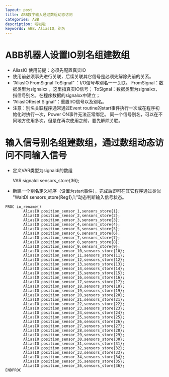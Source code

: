 ```yaml
---
layout: post
title: ABB数字输入通过数组动态访问
categories: ABB
description: 啦啦啦
keywords: ABB，AliasIO，别名
---
```


# ABB机器人设置IO别名组建数组
- AliasIO 使用前提：必须先配置真实IO
- 使用前必须事先进行关联，后续关联其它信号是必须先解除先前的关系。
- “AliasIO FromSignal ToSignal” ：I/O信号与别名一一关联。
    FromSignal：数据类型为signalxx ，这里指真实IO信号；
    ToSignal：数据类型为signalxx，指信号别名，在程序数据的signalxx中建立；
- “AliasIOReset  Signal”：重置I/O信号以及别名。
- 注意：别名关联程序通常通过Event routine的start事件执行一次或在程序初始化时执行一次，Power ON事件无法正常绑定。
        同一个信号别名，可以在不同地方使用多次，但是在再次使用之前，要先解除关联。
# 输入信号别名组建数组，通过数组动态访问不同输入信号
- 定义VAR类型为signaldi的数组

  VAR signaldi sensors_store{36};
- 新建一个别名定义程序（设置为start事件），完成后即可在其它程序通过类似 "WaitDI sensors_store{Reg1},1;"动态判断输入信号状态。
```
PROC io_rename()
        AliasIO position_sensor_1,sensors_store{1};
        AliasIO position_sensor_2,sensors_store{2};
        AliasIO position_sensor_3,sensors_store{3};
        AliasIO position_sensor_4,sensors_store{4};
        AliasIO position_sensor_5,sensors_store{5};
        AliasIO position_sensor_6,sensors_store{6};
        AliasIO position_sensor_7,sensors_store{7};
        AliasIO position_sensor_8,sensors_store{8};
        AliasIO position_sensor_9,sensors_store{9};
        AliasIO position_sensor_10,sensors_store{10};
        AliasIO position_sensor_11,sensors_store{11};
        AliasIO position_sensor_12,sensors_store{12};
        AliasIO position_sensor_13,sensors_store{13};
        AliasIO position_sensor_14,sensors_store{14};
        AliasIO position_sensor_15,sensors_store{15};
        AliasIO position_sensor_16,sensors_store{16};
        AliasIO position_sensor_17,sensors_store{17};
        AliasIO position_sensor_18,sensors_store{18};
        AliasIO position_sensor_19,sensors_store{19};
        AliasIO position_sensor_20,sensors_store{20};
        AliasIO position_sensor_21,sensors_store{21};
        AliasIO position_sensor_22,sensors_store{22};
        AliasIO position_sensor_23,sensors_store{23};
        AliasIO position_sensor_24,sensors_store{24};
        AliasIO position_sensor_25,sensors_store{25};
        AliasIO position_sensor_26,sensors_store{26};
        AliasIO position_sensor_27,sensors_store{27};
        AliasIO position_sensor_28,sensors_store{28};
        AliasIO position_sensor_29,sensors_store{29};
        AliasIO position_sensor_30,sensors_store{30};
        AliasIO position_sensor_31,sensors_store{31};
        AliasIO position_sensor_32,sensors_store{32};
        AliasIO position_sensor_33,sensors_store{33};
        AliasIO position_sensor_34,sensors_store{34};
        AliasIO position_sensor_35,sensors_store{35};
        AliasIO position_sensor_36,sensors_store{36};
ENDPROC
```
